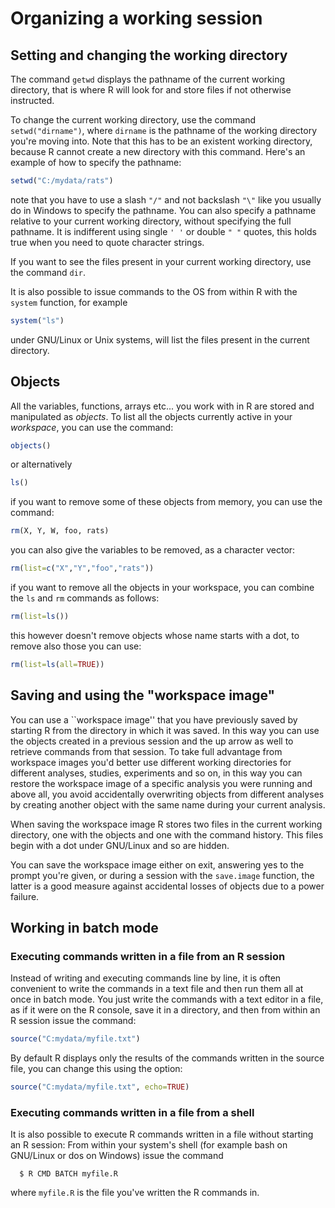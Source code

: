 # Organizing a working session

## Setting and changing the working directory

The command `getwd` displays the pathname of the current working directory, that is where R will look for and store files if not otherwise instructed.

To change the current working directory, use the command `setwd("dirname")`, where `dirname` is the pathname of the working directory you're moving into. Note that this has to be an existent working directory, because R cannot create a new directory with this command. Here's an example of how to specify the pathname:

```r
setwd("C:/mydata/rats")
```
note that you have to use a slash `"/"` and not backslash  `"\"` like you usually do in Windows to specify the pathname.
You can also specify a pathname relative to your current working directory, without specifying the full pathname. It is indifferent using single `' '` or double `" "` quotes, this holds true when you need to quote character strings.

If you want to see the files present in your current working directory, use the command `dir`.

It is also possible to issue commands to the OS from within R with the `system` function, for example

```r
system("ls")
```
under GNU/Linux or Unix systems, will list the files present in the current directory.

## Objects

All the variables, functions, arrays etc... you work with in R are stored and manipulated as *objects*. To list all the objects currently active in your *workspace*, you can use the command:

```r
objects()
```
or alternatively

```r
ls()
```

if you want to remove some of these objects from memory, you can use the command:

```r
rm(X, Y, W, foo, rats)
```
you can also give the variables to be removed, as a character vector:

```r
rm(list=c("X","Y","foo","rats"))
```
if you want to remove all the objects in your workspace, you can combine the `ls` and `rm` commands as follows:

```r
rm(list=ls())
```
this however doesn't remove objects whose name starts with a dot, to remove also those you can use:

```r
rm(list=ls(all=TRUE))
```

## Saving and using the "workspace image"

You can use a ``workspace image'' that you have previously saved by starting R from the directory in which it was saved. In this way you can use the objects created in a previous session and the up arrow as well to retrieve commands from that session. To take full advantage from workspace images you'd better use different working directories for different analyses, studies, experiments and so on, in this way you can restore the workspace image of a specific analysis you were running and above all, you avoid accidentally overwriting objects from different analyses by creating another object with the same name during your current analysis.

When saving the workspace image R stores two files in the current working directory, one with the objects and one with the command history. This files begin with a dot under GNU/Linux and so are hidden.

You can save the workspace image either on exit, answering yes to the prompt you're given, or during a session with the `save.image` function, the latter is a good measure against accidental losses of objects due to a power failure.

## Working in batch mode

### Executing commands written in a file from an R session
 Instead of writing and executing commands line by line, it is often convenient to write the commands in a text file and then run them all at once in batch mode. You just write the commands with a text editor in a file, as if it were on the R console, save it in a directory, and then from within an R session issue the command:

```r
source("C:mydata/myfile.txt")
```
By default R displays only the results of the commands written in the source file, you can change this using the option:

```r
source("C:mydata/myfile.txt", echo=TRUE)
```

### Executing commands written in a file from a shell
It is also possible to execute R commands written in a file without starting an R session: From within your system's shell (for example bash on GNU/Linux or dos on Windows) issue the command
```
  $ R CMD BATCH myfile.R
```
where `myfile.R` is the file you've written the R commands in. 
